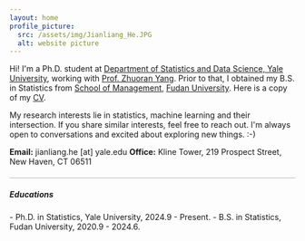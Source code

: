 ```yaml
---
layout: home
profile_picture:
  src: /assets/img/Jianliang_He.JPG
  alt: website picture
---
```

<p>
Hi! I'm a Ph.D. student at <a href="https://statistics.yale.edu//">Department of Statistics and Data Science, Yale University</a>, 
	working with <a href="https://zhuoranyang.github.io/">Prof. Zhuoran Yang</a>.
Prior to that, I obtained my B.S. in Statistics from <a href="https://www.fdsm.fudan.edu.cn/aboutus/default.html">School of Management</a>, <a href="https://www.fudan.edu.cn/">Fudan University</a>.  
Here is a copy of my <a href="assets/files/Jianliang-He.pdf">CV</a>.
</p>

<p>
My research interests lie in statistics, machine learning and their intersection. If you share similar interests, feel free to reach out. I'm always open to conversations and excited about exploring new things. :-)
</p>

<p>
<b>Email:</b> jianliang.he [at] yale.edu
<b>Office:</b> Kline Tower, 219 Prospect Street, New Haven, CT 06511
</p>

<hr style="height:1px;opacity:0.3;color:gray;margin:20px 0px 15px 0px">

<h5> Educations </h5>
- Ph.D. in Statistics, Yale University, 2024.9 - Present.
- B.S. in Statistics, Fudan University, 2020.9 - 2024.6. 
